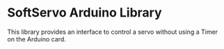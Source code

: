 SoftServo Arduino Library
=========================

This library provides an interface to control a servo without using a Timer on
the Arduino card.
